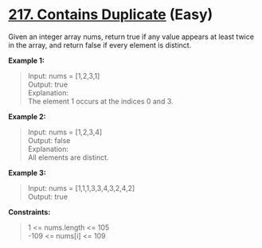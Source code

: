 # [217. Contains Duplicate](https://leetcode.com/problems/contains-duplicate) (Easy)

Given an integer array nums, return true if any value appears at least twice in the array, and return false if every element is distinct.

**Example 1:**
> Input: nums = [1,2,3,1]\
> Output: true\
> Explanation:\
> The element 1 occurs at the indices 0 and 3.

**Example 2:**
> Input: nums = [1,2,3,4]\
> Output: false\
> Explanation:\
> All elements are distinct.

**Example 3:**
> Input: nums = [1,1,1,3,3,4,3,2,4,2]\
> Output: true

**Constraints:**
> 1 <= nums.length <= 105\
> -109 <= nums[i] <= 109
